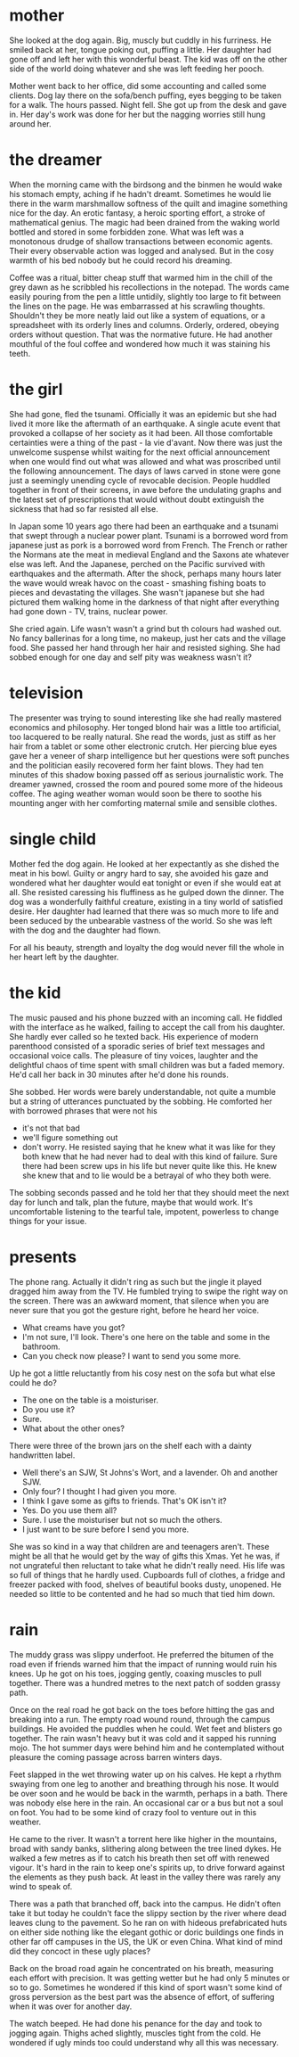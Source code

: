 # mother

She looked at the dog again. Big, muscly but cuddly in his furriness. He smiled
back at her, tongue poking out, puffing a little. Her daughter had gone off and
left her with this wonderful beast. The kid was off on the other side of the
world doing whatever and she was left feeding her pooch.

Mother went back to her office, did some accounting and called some clients.
Dog lay there on the sofa/bench puffing, eyes begging to be taken for a walk.
The hours passed. Night fell. She got up from the desk and gave in. Her day's
work was done for her but the nagging worries still hung around her.

# the dreamer

When the morning came with the birdsong and the binmen he would wake his
stomach empty, aching  if he hadn't dreamt. Sometimes he would lie there in the
warm marshmallow softness of the quilt and imagine something nice for the
day. An erotic fantasy, a heroic sporting effort, a stroke of mathematical
genius. The magic had been drained from the waking world bottled and stored in
some forbidden zone. What was left was a monotonous drudge of shallow
transactions between economic agents. Their every observable action was logged
and analysed. But in the cosy warmth of his bed nobody but he could record
his dreaming.

Coffee was a ritual, bitter cheap stuff that warmed him in the chill of the
grey dawn as he scribbled his recollections in the notepad. The words came
easily pouring from the pen a little untidily, slightly too large to fit
between the lines on the page. He was embarrassed at his scrawling thoughts.
Shouldn't they be more neatly laid out like a system of equations, or a
spreadsheet with its orderly lines and columns. Orderly, ordered, obeying orders without question. That was the normative future. He had another mouthful of the foul coffee and wondered how much it was staining his teeth. 

# the girl

She had gone, fled the tsunami. Officially it was an epidemic but she had lived it more like the aftermath of an earthquake. A single acute event that provoked a collapse of her society as it had been. All those comfortable certainties were a thing of the past - la vie d'avant. Now there was just the unwelcome suspense whilst waiting for the next official announcement when one would find out what was allowed and what was proscribed until the following announcement. The days of laws carved in stone were gone just a seemingly unending cycle of revocable decision. People huddled together in front of their screens, in awe before the undulating graphs and the latest set of prescriptions that would without doubt extinguish the sickness that had so far resisted all else. 

In Japan some 10 years ago there had been an earthquake and a tsunami that swept through a nuclear power plant. Tsunami is a borrowed word from  japanese just as pork is a borrowed word from French. The French or rather the Normans ate the meat in medieval England and the Saxons ate whatever else was left. And the Japanese, perched on the Pacific survived with earthquakes and the aftermath. After the shock, perhaps many hours later the wave would wreak havoc on the coast - smashing fishing boats to pieces and devastating the villages. She wasn't japanese but she had pictured them walking home in the darkness of that  night after everything had gone down - TV, trains, nuclear power.

She cried again. Life wasn't wasn't a grind but th colours had washed out. No fancy ballerinas for a long time, no makeup, just her cats and the village food. She passed her hand through her hair and resisted sighing. She had sobbed enough for one day and self pity was weakness wasn't it?

# television

The presenter was trying to sound interesting like she had really mastered economics and philosophy. Her tonged blond hair was a little too artificial, too lacquered to be really natural. She read the words, just as stiff as her hair from a tablet or some other electronic crutch. Her piercing blue eyes gave her a veneer of sharp intelligence but her questions were soft punches and the politician easily recovered form her faint blows. They had ten minutes of this shadow boxing passed off as serious journalistic work. The dreamer yawned, crossed the room and poured some more of the hideous coffee. The aging weather woman would soon be there to soothe his mounting anger with her comforting maternal smile and sensible clothes.

# single child

Mother fed the dog again. He looked at her expectantly as she dished the meat in his bowl. Guilty or angry hard to say, she avoided his gaze and wondered what her daughter would eat tonight or even if she would eat at all. She resisted caressing his fluffiness as he gulped down the dinner. The dog was a wonderfully faithful creature, existing in a tiny world of satisfied desire. Her daughter had learned that there was so much more to life and been seduced by the unbearable vastness of the world. So she was left with the dog and the daughter had flown.

For all his beauty, strength and loyalty the dog would never fill the whole in her heart left by the daughter.

# the kid

The music paused and his phone buzzed with an incoming call. He fiddled with
the interface as he walked, failing to accept the call from his daughter. She
hardly ever called so he texted back. His experience of modern parenthood
consisted of a sporadic series of brief text messages and occasional voice
calls. The pleasure of tiny voices, laughter and the delightful chaos of time
spent with small children was but a faded memory. He'd call her back in 30
minutes after he'd done his rounds.

She sobbed. Her words were barely understandable, not quite a mumble but a
string of utterances punctuated by the sobbing. He comforted her with borrowed
phrases that were not his
- it's not that bad
- we'll figure something out
- don't worry. He resisted saying that he knew what it was like for they both
  knew that he had never had to deal with this kind of failure. Sure there had
  been screw ups in his life but never quite like this. He knew she knew that
  and to lie would be a betrayal of who they both were.

The sobbing seconds passed and he told her that they should meet the next day
for lunch and talk, plan the future, maybe that would work. It's uncomfortable
listening to the tearful tale, impotent, powerless to change things for your
issue.

# presents

The phone rang. Actually it didn't ring as such but the jingle it played
dragged him away from the TV. He fumbled trying to swipe the right way on the
screen. There was an awkward moment, that silence when you are never sure that
you got the gesture right,  before he heard her voice. 

- What creams have you got?
- I'm not sure, I'll look. There's one here on the table and some in the bathroom.
- Can you check now please? I want to send you some more.

Up he got a little reluctantly  from his cosy nest on the sofa but what else could he do?

- The one on the table is a moisturiser.
- Do you use it?
- Sure. 
- What about the other ones?


There were three of the brown jars on the shelf each with a dainty handwritten label.

- Well there's an SJW, St Johns's Wort, and a lavender. Oh and another SJW.
- Only four? I thought I had given you more.
- I think I gave some as gifts to friends. That's OK isn't it?
- Yes. Do you use them all?
- Sure. I use the moisturiser but not so much the others.
- I just want to be sure before I send you more.

She was so kind in a way that children are and teenagers aren't. These might be
all that he would get by the way of gifts this Xmas. Yet he was, if not
ungrateful then reluctant to take what he didn't really need. His life was so
full of things that he hardly used. Cupboards full of clothes, a fridge and
freezer packed with food, shelves of beautiful books dusty, unopened. He needed
so little to be contented and he had so much that tied him down.

# rain


The muddy grass was slippy underfoot. He preferred the bitumen of the road even if friends warned him that the impact of running would ruin his knees. Up he got on his toes, jogging gently, coaxing muscles to pull together. There was a hundred metres to the next patch of sodden grassy path. 

Once on the real road he got back on the toes before hitting the gas and breaking into a run. The empty road wound round, through the campus buildings. He avoided the puddles when he could. Wet feet and blisters go together. The rain wasn't heavy but it was cold and it sapped his running mojo. The hot summer days were behind him and he contemplated without pleasure the coming passage across barren winters days.

Feet slapped in the wet throwing water up on his calves. He kept a rhythm swaying from one leg to another and breathing through his nose. It would be over soon and he would be back in the warmth, perhaps in a bath. There was nobody else here in the rain. An occasional car or a bus but not a soul on foot. You had to be some kind of crazy fool to venture out in this weather. 

He came to the river. It wasn't a torrent here like higher in the mountains, broad with sandy banks, slithering along between the tree lined dykes. He walked a few metres as if to catch his breath then set off with renewed vigour. It's hard in the rain to keep one's spirits up, to drive forward against the elements as they push back. At least in the valley there was rarely any wind to speak of. 

There was a path that branched off, back into the campus. He didn't often take it but today he couldn't face the slippy section by the river where dead leaves clung to the pavement. So he ran on with hideous prefabricated huts on either side nothing like the elegant gothic or doric buildings one finds in other far off campuses in the US, the UK or even China. What kind of mind did they concoct in these ugly places?

Back on the broad road again he concentrated on his breath, measuring each effort with precision. It was getting wetter but he had only 5 minutes or so to go. Sometimes he wondered if this kind of sport wasn't some kind of gross perversion as the best part was the absence of effort, of suffering when it was over for another day.

The watch beeped. He had done his penance for the day and took to jogging again. Thighs ached slightly, muscles tight from the cold. He wondered if ugly minds too could understand why all this was necessary.
